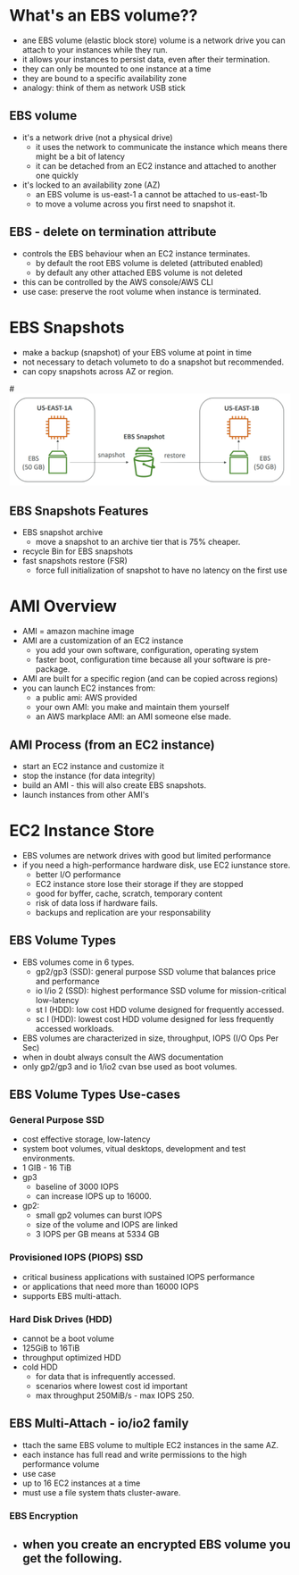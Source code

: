 # What's an EBS volume??
- ane EBS volume (elastic block store) volume is a network drive you can attach to your instances while they run.
- it allows your instances to persist data, even after their termination.
- they can only be mounted to one instance at a time
- they are bound to a specific availability zone
- analogy: think of them as network USB stick

## EBS volume
- it's a network drive (not a physical drive)
  - it uses the network to communicate the instance which means there might be a bit of latency
  - it can be detached from an EC2 instance and attached to another one quickly
- it's locked to an availability zone (AZ)
  - an EBS volume is us-east-1 a cannot be attached to us-east-1b
  - to move a volume across you first need to snapshot it.

## EBS - delete on termination attribute
- controls the EBS behaviour when an EC2 instance terminates.
  - by default the root EBS volume is deleted (attributed enabled)
  - by default any other attached EBS volume is not deleted
- this can be controlled by the AWS console/AWS CLI
- use case: preserve the root volume when instance is terminated.

# EBS Snapshots
- make a backup (snapshot) of your EBS volume at point in time
- not necessary to detach volumeto to do a snapshot but recommended.
- can copy snapshots across AZ or region.

#![aws-image](https://github.com/aws-expert/learning-aws-solutions-architect/blob/main/images/aws11.png)

## EBS Snapshots Features
- EBS snapshot archive
  - move a snapshot to an archive tier that is 75% cheaper.
- recycle Bin for EBS snapshots
- fast snapshots restore (FSR)
  - force full initialization of snapshot to have no latency on the first use


# AMI Overview
- AMI = amazon machine image
- AMI are a customization of an EC2 instance
  - you add your own software, configuration, operating system
  - faster boot, configuration time because all your software is pre-package.
- AMI are built for a specific region (and can be copied across regions)
- you can launch EC2 instances from:
  - a public ami: AWS provided
  - your own AMI: you make and maintain them yourself
  - an AWS markplace AMI: an AMI someone else made.
  

## AMI Process (from an EC2 instance)
- start an EC2 instance and customize it
- stop the instance (for data integrity)
- build an AMI - this will also create EBS snapshots.
- launch instances from other AMI's

# EC2 Instance Store
- EBS volumes are network drives with good but limited performance
- if you need a high-performance hardware disk, use EC2 iunstance store.
  - better I/O performance
  - EC2 instance store lose their storage if they are stopped
  - good for byffer, cache, scratch, temporary content
  - risk of data loss if hardware fails.
  - backups and replication are your responsability

## EBS Volume Types
- EBS volumes come in 6 types.
  - gp2/gp3 (SSD): general purpose SSD volume that balances price and performance
  - io I/io 2 (SSD): highest performance SSD volume for mission-critical low-latency
  - st I (HDD): low cost HDD volume designed for frequently accessed.
  - sc I (HDD): lowest cost HDD volume designed for less frequently accessed workloads.
- EBS volumes are characterized in size, throughput, IOPS (I/O Ops Per Sec)
- when in doubt always consult the AWS documentation
- only gp2/gp3 and io 1/io2 cvan bse used as boot volumes.

## EBS Volume Types Use-cases
### General Purpose SSD
- cost effective storage, low-latency
- system boot volumes, vitual desktops, development and test environments.
- 1 GIB - 16 TiB
- gp3
  - baseline of 3000 IOPS
  - can increase IOPS up to 16000.
- gp2:
  - small gp2 volumes can burst IOPS
  - size of the volume and IOPS are linked
  - 3 IOPS per GB means at 5334 GB

### Provisioned IOPS (PIOPS) SSD
- critical business applications with sustained IOPS performance
- or applications that need more than 16000 IOPS
- supports EBS multi-attach.


### Hard Disk Drives (HDD)
- cannot be a boot volume
- 125GiB to 16TiB
- throughput optimized HDD
- cold HDD
  - for data that is infrequently accessed.
  - scenarios where lowest cost id important
  - max throughput 250MiB/s - max IOPS 250.

## EBS Multi-Attach - io/io2 family
- ttach the same EBS volume to multiple EC2 instances in the same AZ.
- each instance has full read and write permissions to the high performance volume
- use case  
- up to 16 EC2 instances at a time
- must use a file system thats cluster-aware.

### EBS Encryption
- when you create an encrypted EBS volume you get the following.
  - 

















